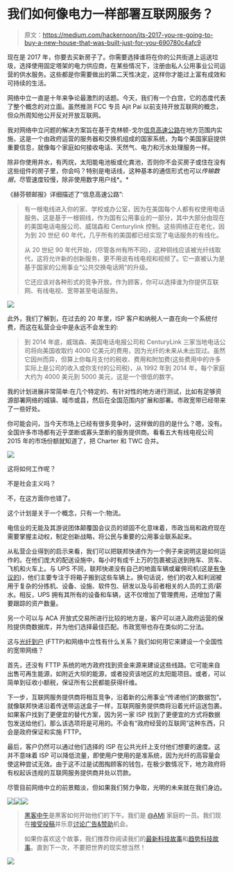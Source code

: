 # 我们如何像电力一样部署互联网服务？

> 原文：<https://medium.com/hackernoon/its-2017-you-re-going-to-buy-a-new-house-that-was-built-just-for-you-690780c4afc9>

现在是 2017 年，你要去买新房子了。你需要选择谁将在你的公共街道上运送垃圾，选择使用固定塔架的电力供应商，在某些情况下，注册由私人公用事业公司运营的供水服务。这些都是你需要做出的第二天性决定，这样你才能过上富有成效和可持续的生活。

网络中立一直是十年来争论最激烈的话题。今天，我们有一个白宫，它的态度代表了整个概念的对立面。虽然推测 FCC 专员 Ajit Pai 以前支持开放互联网的概念，但众所周知他公开反对开放互联网。

我对网络中立问题的解决方案旨在基于克林顿-戈尔[信息高速公路](https://en.wikipedia.org/wiki/Information_superhighway)在地方范围内实施，这是一个由政府运营的服务器和交换机组成的国家系统，为每个美国家庭提供重要信息，就像每个家庭如何接收电话、天然气、电力和污水处理服务一样。

除非你使用井水，有丙烷，太阳能电池板或化粪池，否则你不会买房子或住在没有这些组件的房子里，你会吗？特别是电话线，这种基本的通信形式也可以*传输数据*，尽管速度较慢，除非使用数字用户线*。*

《赫芬顿邮报》详细描述了“信息高速公路”:

> 有一根电线进入你的家、学校或办公室，因为在美国每个人都有权使用电话服务。这是基于一根铜线，作为国有公用事业的一部分，其中大部分由现在的美国电话电报公司、威瑞森和 Centurylink 控制。这些网络正在老化，因为到 20 世纪 60 年代，几乎所有的美国都已经实现了电话服务的有线化。
> 
> 从 20 世纪 90 年代开始，(尽管各州有所不同)，这种铜线应该被光纤线取代，这将允许新的创新服务，更不用说有线电视和视频了。它一直被认为是基于国家的公用事业“公共交换电话网”的升级。
> 
> 它还应该对各种形式的竞争开放。作为顾客，你可以选择谁为你提供互联网、有线电视、宽带甚至电话服务。

![](img/50232f5e3f203c14313c42ba92ff3eb0.png)

此外，我们了解到，在过去的 20 年里，ISP 客户和纳税人一直在向一个系统付费，而这在私营企业中是永远不会发生的:

> 到 2014 年底，威瑞森、美国电话电报公司和 CenturyLink 三家当地电话公司将向美国收取约 4000 亿美元的费用，因为光纤的未来从未出现过。虽然它因州而异，但算上你每月支付的税收、费用和附加费(这些费用中的许多实际上是公司的收入或你支付的公司税)，从 1992 年到 2014 年，每个家庭大约为 4000 美元到 5000 美元，这是一个很低的数字。

我的计划进展非常简单:在几个特定的、有针对性的地方进行测试，比如有足够资源部署网络的城镇、城市或县，然后在全国范围内扩展和部署。市政宽带已经带来了一些好处。

你可能会问，当今天市场上已经有很多竞争时，这样做的目的是什么？嗯，没有。全国许多市场都有近乎垄断或寡头垄断的服务提供商。看看五大有线电视公司 2015 年的市场份额就知道了，把 Charter 和 TWC 合并。

![](img/4a36300e2faebe4cd801a53e6d811ecd.png)

这将如何工作呢？

不是社会主义吗？

不，在这方面你也错了。

这个计划是关于一个概念，只有一个:物流。

电信业的无能及其游说团体颠覆国会议员的顽固不化意味着，市政当局和政府现在需要掌握主动权，制定创新战略，将公民与重要的公用事业联系起来。

从私营企业得到的启示来看，我们可以把联邦快递作为一个例子来说明这是如何运作的。在他们庞大的配送设施中，每小时有成千上万的包裹被运送到拖车、货车、飞机和火车上。与 UPS 不同，联邦快递没有自己的地面车辆或雇佣司机(这是[有争议的](https://www.forbes.com/sites/robertwood/2015/06/16/fedex-settles-driver-mislabeling-case-for-228-million/#431fb08dc22e))，他们主要专注于将箱子搬到这些车辆上。换句话说，他们的收入和利润被用于复杂的分拣机、设备、设施、软件包、研发以及与前者相关的人员的工资/薪水。相反，UPS 拥有其所有的设备和车辆，这不仅增加了管理费用，还增加了需要跟踪的资产数量。

另一个可以与 ACA 开放式交易所进行比较的地方是，客户可以进入政府运营的保险提供商数据库，并为他们选择最佳匹配。市政宽带也存在类似的二分法。

这与[光纤到户](https://en.wikipedia.org/wiki/Fiber_to_the_x#Fiber_to_the_premises) (FTTP)和网络中立性有什么关系？我们如何用它来建设一个全国性的宽带网络？

首先，还没有 FTTP 系统的地方政府找到资金来源来建设这些线路。它可能来自出售可再生能源，如附近大坝的能源，或者投资该地区的太阳能项目。或者，可以简单到征收小额税，保证所有公民都能获得纤维。

下一步，互联网服务提供商将相互竞争，沿着新的公用事业“传递他们的数据包”。就像联邦快递沿着传送带运送盒子一样，互联网服务提供商将沿着光纤运送包裹。如果客户找到了更便宜的替代方案，因为另一家 ISP 找到了更便宜的方式将数据包发送给他们，那么该选项将是可用的。不会有“政府经营的互联网”这种东西，只会是政府保证和实施 FTTP。

最后，客户仍然可以通过他们选择的 ISP 在公共光纤上支付他们想要的速度。这并不意味着 ISP 可以降低流量，即使用户使用的是准系统，因为光纤的高容量会使这种尝试无效。由于这不过是试图掏顾客的钱包，在极少数情况下，地方政府将有权起诉违规的互联网服务提供商并处以罚款。

尽管目前网络中立的前景黯淡，但如果我们努力争取，光明的未来就在我们身边。

[![](img/50ef4044ecd4e250b5d50f368b775d38.png)](http://bit.ly/HackernoonFB)[![](img/979d9a46439d5aebbdcdca574e21dc81.png)](https://goo.gl/k7XYbx)[![](img/2930ba6bd2c12218fdbbf7e02c8746ff.png)](https://goo.gl/4ofytp)

> [黑客中午](http://bit.ly/Hackernoon)是黑客如何开始他们的下午。我们是 [@AMI](http://bit.ly/atAMIatAMI) 家庭的一员。我们现在[接受投稿](http://bit.ly/hackernoonsubmission)并乐意[讨论广告&赞助](mailto:partners@amipublications.com)机会。
> 
> 如果你喜欢这个故事，我们推荐你阅读我们的[最新科技故事](http://bit.ly/hackernoonlatestt)和[趋势科技故事](https://hackernoon.com/trending)。直到下一次，不要把世界的现实想当然！

![](img/be0ca55ba73a573dce11effb2ee80d56.png)